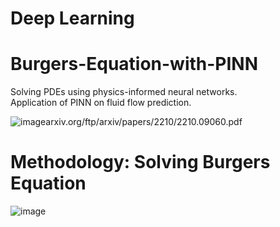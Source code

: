 # Deep Learning 

# Burgers-Equation-with-PINN
 Solving PDEs using physics-informed neural networks.  
 Application of PINN on fluid flow prediction.

 

![image](https://github.com/user-attachments/assets/97fe3aba-73d8-4c39-bb95-d224db640602)arxiv.org/ftp/arxiv/papers/2210/2210.09060.pdf




# Methodology: Solving Burgers Equation
![image](https://github.com/user-attachments/assets/374c9948-73c6-46eb-9c0f-4bfa683d029d)

